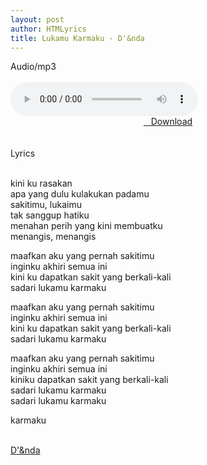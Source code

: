 ```yaml
---
layout: post
author: HTMLyrics
title: Lukamu Karmaku - D'&nda
---
```


<div class="htl">Audio/mp3</div><br />

<audio class='js-player' style="--plyr-color-main: #212121;" controls>
<source src="https://drive.google.com/uc?authuser=0&id=1up3wpDyT9iEIN8Ei9s2xubdV5VGebH8v&export=download" type="audio/mp3">
</audio><br />

<center>
<a href="/download/lukamukarmaku-dandnda" class="hbt"><i class="fa fa-chevron-down" aria-hidden="true"></i>&nbsp; &nbsp;Download</a>
</center><br />
<br />

<div class="htl">Lyrics</div><br />

kini ku rasakan<br />
apa yang dulu kulakukan padamu<br />
sakitimu, lukaimu<br />
tak sanggup hatiku<br />
menahan perih yang kini membuatku<br />
menangis, menangis<br />

maafkan aku yang pernah sakitimu<br />
inginku akhiri semua ini<br />
kini ku dapatkan sakit yang berkali-kali<br />
sadari lukamu karmaku<br />

maafkan aku yang pernah sakitimu<br />
inginku akhiri semua ini<br />
kini ku dapatkan sakit yang berkali-kali<br />
sadari lukamu karmaku<br />

maafkan aku yang pernah sakitimu<br />
inginku akhiri semua ini<br />
kiniku dapatkan sakit yang berkali-kali<br />
sadari lukamu karmaku<br />
sadari lukamu karmaku<br />

karmaku<br />
<br />

<i class="fa fa-hashtag" aria-hidden="true"></i>
<a href="/artist/dandnda">D'&nda</a>

